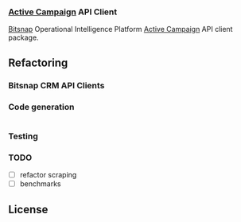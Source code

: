 ### [Active Campaign]() API Client

[Bitsnap](https://bitsnap.io) Operational Intelligence Platform [Active Campaign]() API client package.

## Refactoring

### Bitsnap CRM API Clients


### Code generation

```bash

```

### Testing

### TODO
 - [ ] refactor scraping
 - [ ] benchmarks

## License